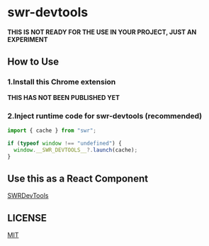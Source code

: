 # swr-devtools

**THIS IS NOT READY FOR THE USE IN YOUR PROJECT, JUST AN EXPERIMENT**

## How to Use

### 1.Install this Chrome extension

**THIS HAS NOT BEEN PUBLISHED YET**

### 2.Inject runtime code for swr-devtools (recommended)

```js
import { cache } from "swr";

if (typeof window !== "undefined") {
  window.__SWR_DEVTOOLS__?.launch(cache);
}

```

## Use this as a React Component

[SWRDevTools](./packages/swr-devtools/)

## LICENSE

[MIT](LICENSE.md)
